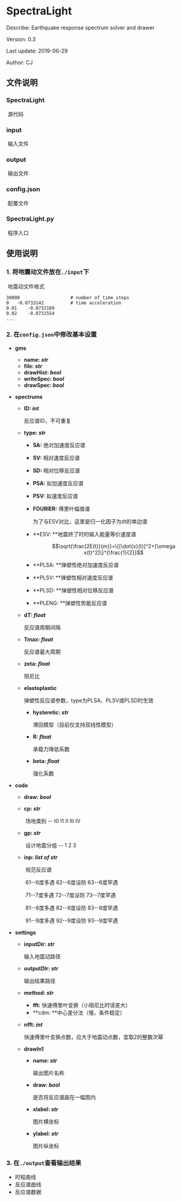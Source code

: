 # SpectraLight

Describe: Earthquake response spectrum solver and drawer

Version: 0.3

Last update: 2019-06-29

Author: CJ

## 文件说明

### SpectraLight

​		源代码

### input

​		输入文件

### output

​		输出文件

### config.json

​		配置文件

### SpectraLight.py

​		程序入口

## 使用说明

### 1. 将地震动文件放在``./input``下

​		地震动文件格式
```
30000					# number of time steps
0	-0.0733142			# time acceleration
0.01	-0.0732189
0.02	-0.0731554
...
```

### 2. 在``config.json``中修改基本设置

- **gms**

  - **name: *str***
  - **file: *str***
  - **drawHist: *bool***
  - **writeSpec: *bool***
  - **drawSpec: *bool***

- **spectrums**

  - **ID: *int***

    反应谱ID，不可重复

  - **type: *str***

    - **SA:** 绝对加速度反应谱

    - **SV:** 相对速度反应谱

    - **SD:** 相对位移反应谱

    - **PSA:** 拟加速度反应谱

    - **PSV:** 拟速度反应谱

    - **FOURIER:** 傅里叶幅值谱

      为了与ESV对比，这里是归一化因子为dt的单边谱

    - **ESV: **地震终了时的输入能量等价速度谱

      $$\sqrt{\frac{2E(t)}{m}}=\{[\dot{x}(t)]^2+[\omega x(t)^2]\}^{\frac{1}{2}}$$

    - **PLSA: **弹塑性绝对加速度反应谱

    - **PLSV: **弹塑性相对速度反应谱

    - **PLSD: **弹塑性相对位移反应谱
  
    - **PLENG: **弹塑性势能反应谱
  
  - **dT: *float***
  
    反应谱周期间隔
  
  - **Tmax: *float***
  
    反应谱最大周期
  
  - **zeta: *float***
  
    阻尼比
  
  - **elastoplastic**
  
    弹塑性反应谱参数，type为PLSA、PLSV或PLSD时生效
  
    - **hysteretic: *str***
  
      滞回模型（目前仅支持双线性模型）
  
    - **R: *float***
  
      承载力降低系数
  
    - **beta: *float***
  
      强化系数
  
- **code**

  - **draw: *bool***

  - **cp: *str***

    ​		场地类别 -- I0  I1  II  III  IV

  - **gp: *str***

    ​		设计地震分组 -- 1  2  3

  - **inp: *list of str***

    ​		规范反应谱

    ​		61--6度多遇    62--6度设防    63--6度罕遇 
    
    ​		71--7度多遇    72--7度设防    73--7度罕遇
    
    ​		81--8度多遇    82--8度设防    83--8度罕遇
    
    ​		91--9度多遇    92--9度设防    93--9度罕遇

- **settings**

  - **inputDir: *str***

    输入地震动路径

  - **outputDIr: *str***

    输出结果路径

  - **method: *str***

    - **fft:** 快速傅里叶变换（小阻尼比时误差大）
    - **cdm: **中心差分法（慢，条件稳定）

  - **nfft: *int***

    快速傅里叶变换点数，应大于地震动点数，宜取2的整数次幂

  - **drawIn1**

    - **name: *str***

      输出图片名称

    - **draw: *bool***

      是否将反应谱画在一幅图内

    - **xlabel: *str***

      图片横坐标

    - **ylabel: *str***

      图片纵坐标


### 3. 在`./output`查看输出结果

- 时程曲线
- 反应谱曲线
- 反应谱数据